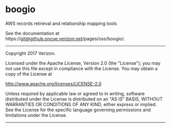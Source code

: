 boogio
======

AWS records retrieval and relationship mapping tools

See the documentation at
https://git@github.oncue.verizon.net/pages/oss/boogio/.

*****************************************
Copyright 2017  Verizon.
               
Licensed under the Apache License, Version 2.0 (the "License");
you may not use this file except in compliance with the License.
You may obtain a copy of the License at

http://www.apache.org/licenses/LICENSE-2.0

Unless required by applicable law or agreed to in writing, software
distributed under the License is distributed on an "AS IS" BASIS,
WITHOUT WARRANTIES OR CONDITIONS OF ANY KIND, either express or implied.
See the License for the specific language governing permissions and
limitations under the License.
****************************************************************

